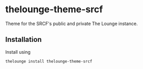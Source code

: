 # thelounge-theme-srcf
Theme for the SRCF's public and private The Lounge instance.

## Installation

Install using

```
thelounge install thelounge-theme-srcf
```
